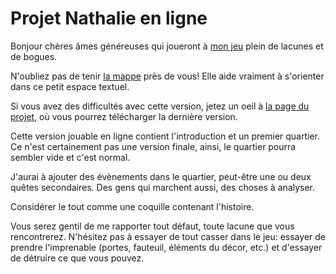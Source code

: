# Projet Nathalie en ligne

Bonjour chères âmes généreuses qui joueront à [mon jeu](https://iplayif.com/?story=https://github.com/Sweeney97/Projet_Nathalie/raw/master/Nathalie-V1.1.z8) plein de lacunes et de bogues.

N'oubliez pas de tenir [la mappe](https://github.com/Sweeney97/Projet_Nathalie/blob/master/Para_meta_texte/map.txt) près de vous! Elle aide vraiment à s'orienter dans ce petit espace textuel.

Si vous avez des difficultés avec cette version, jetez un oeil à [la page du projet](https://github.com/Sweeney97/Projet_Nathalie), où vous pourrez télécharger la dernière version.

Cette version jouable en ligne contient l'introduction et un premier quartier.
Ce n'est certainement pas une version finale, ainsi, le quartier pourra sembler vide et c'est normal.

J'aurai à ajouter des évènements dans le quartier, peut-être une ou deux quêtes secondaires.
Des gens qui marchent aussi, des choses à analyser.

Considérer le tout comme une coquille contenant l'histoire.

Vous serez gentil de me rapporter tout défaut, toute lacune que vous rencontrerez.
N'hésitez pas à essayer de tout casser dans le jeu: essayer de prendre l'imprenable (portes, fauteuil, éléments du décor, etc.) et d'essayer de détruire ce que vous pouvez.
